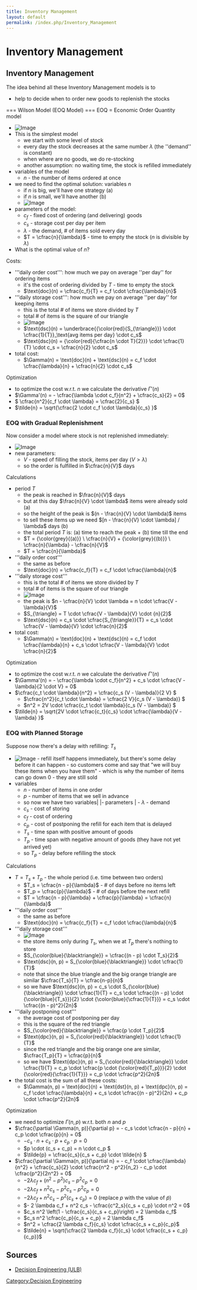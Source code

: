 ```yaml
---
title: Inventory Management
layout: default
permalink: /index.php/Inventory_Management
---
```


# Inventory Management

## Inventory Management
The idea behind all these Inventory Management models is to 
- help to decide when to order new goods to replenish the stocks 


=== Wilson Model (EOQ Model) === 
EOQ = Economic Order Quantity model
- <img src="https://raw.github.com/alexeygrigorev/wiki-figures/master/ulb/de/im/em-basic-eoq.png" alt="Image">
- This is the simplest model
  - we start with some level of stock
  - every day the stock decreases at the same number $\lambda$ (the ''demand'' is constant)
  - when where are no goods, we do re-stocking
  - another assumption: no waiting time, the stock is refilled immediately 
- variables of the model
  - $n$ - the number of items ordered at once 
- we need to find the optimal solution: variables $n$
  - if $n$ is big, we'll have one strategy (a)
  - if $n$ is small, we'll have another (b)
  - <img src="https://raw.github.com/alexeygrigorev/wiki-figures/master/ulb/de/im/em-basic-eoq-var.png" alt="Image">
- parameters of the model:
  - $c_f$ - fixed cost of ordering (and delivering) goods 
  - $c_s$ - storage cost per day per item 
  - $\lambda$ - the demand, # of items sold every day
  - $T = \cfrac{n}{\lambda}$ - time to empty the stock ($n$ is divisible by $\lambda$)
- What is the optimal value of $n$? 


Costs:
- '''daily order cost''': how much we pay on average ''per day'' for ordering items
  - it's the cost of ordering divided by $T$ - time to empty the stock
  - $\text{doc}(n) = \cfrac{c_f}{T} = c_f \cdot \cfrac{\lambda}{n}$
- '''daily storage cost''': how much we pay on average ''per day'' for keeping items
  - this is the total # of items we store divided by $T$
  - total # of items is the square of our triangle 
  - <img src="https://raw.github.com/alexeygrigorev/wiki-figures/master/ulb/de/im/em-basic-eoq-dailycos.png" alt="Image">
  - $\text{dsc}(n) = \underbrace{{\color{red}{S_{\triangle}}} \cdot \cfrac{1}{T}}_\text{avg items per day} \cdot c_s$
  - $\text{dsc}(n) = {\color{red}{\cfrac{n \cdot T}{2}}} \cdot \cfrac{1}{T} \cdot c_s = \cfrac{n}{2} \cdot c_s$
- total cost:
  - $\Gamma(n) = \text{doc}(n) + \text{dsc}(n) = c_f \cdot \cfrac{\lambda}{n} + \cfrac{n}{2} \cdot c_s$


Optimization 
- to optimize the cost w.r.t. $n$ we calculate the derivative $\Gamma'(n)$
- $\Gamma'(n) = - \cfrac{\lambda \cdot c_f}{n^2} + \cfrac{c_s}{2} = 0$
- $ \cfrac{n^2}{c_f \cdot \lambda} = \cfrac{2}{c_s} $
- $\tilde{n} = \sqrt{\cfrac{2 \cdot c_f \cdot \lambda}{c_s} }$



### EOQ with Gradual Replenishment
Now consider a model where stock is not replenished immediately:
- <img src="https://raw.github.com/alexeygrigorev/wiki-figures/master/ulb/de/im/em-grad.png" alt="Image">
- new parameters:
  - $V$ - speed of filling the stock, items per day ($V > \lambda$)
  - so the order is fulfilled in $\cfrac{n}{V}$ days

Calculations
- period $T$
  - the peak is reached in $\frac{n}{V}$ days
  - but at this day $\frac{n}{V} \cdot \lambda$ items were already sold (a)
  - so the height of the peak is $(n - \frac{n}{V} \cdot \lambda)$ items 
  - to sell these items up we need $[n - \frac{n}{V} \cdot \lambda] / \lambda$ days (b)
  - the total period $T$ is: (a) time to reach the peak + (b) time till the end
  - $T = {\color{grey}{(a)}} \ \cfrac{n}{V} +  {\color{grey}{(b)}} \  \cfrac{n}{\lambda} - \cfrac{n}{V}$
  - $T = \cfrac{n}{\lambda}$
- '''daily order cost'''
  - the same as before
  - $\text{doc}(n) = \cfrac{c_f}{T} = c_f \cdot \cfrac{\lambda}{n}$
- '''daily storage cost'''
  - this is the total # of items we store divided by $T$
  - total # of items is the square of our triangle 
  - <img src="https://raw.github.com/alexeygrigorev/wiki-figures/master/ulb/de/im/em-basic-stcost.png" alt="Image">
  - the peak is $n - \cfrac{n}{V} \cdot \lambda = n \cdot \cfrac{V - \lambda}{V}$
  - $S_{\triangle} = T \cdot \cfrac{V - \lambda}{V} \cdot {n}{2}$
  - $\text{dsc}(n) = c_s \cdot \cfrac{S_{\triangle}}{T} = c_s \cdot \cfrac{V - \lambda}{V} \cdot \cfrac{n}{2}$
- total cost:
  - $\Gamma(n) = \text{doc}(n) + \text{dsc}(n) = c_f \cdot \cfrac{\lambda}{n} + c_s \cdot \cfrac{V - \lambda}{V} \cdot \cfrac{n}{2}$


Optimization
- to optimize the cost w.r.t. $n$ we calculate the derivative $\Gamma'(n)$
- $\Gamma'(n) = - \cfrac{\lambda \cdot c_f}{n^2} + c_s \cdot \cfrac{V - \lambda}{2 \cdot V} = 0$
- $\cfrac{c_t \cdot \lambda}{n^2} = \cfrac{c_s (V - \lambda)}{2 V} $
  - $\cfrac{n^2}{c_t \cdot \lambda} = \cfrac{2 V}{c_s (V - \lambda)} $
  - $n^2 = 2V \cdot \cfrac{c_t \cdot \lambda}{c_s (V - \lambda)} $
- $\tilde{n} = \sqrt{2V \cdot \cfrac{c_t}{c_s} \cdot \cfrac{\lambda}{V - \lambda} }$


### EOQ with Planned Storage
Suppose now there's a delay with refilling: $T_s$
- <img src="https://raw.github.com/alexeygrigorev/wiki-figures/master/ulb/de/im/em-plst.png" alt="Image">
  - refill itself happens immediately, but there's some delay before it can happen 
  - so customers come and say that "we will buy these items when you have them" 
  - which is why the number of items can go down 0 - they are still sold
- variables
  - $n$ - number of items in one order
  - $p$ - number of items that we sell in advance 
  - so now we have two variables|   |- parameters  |  - $\lambda$ - demand
  - $c_s$ - cost of storing
  - $c_f$ - cost of ordering
  - $c_p$ - cost of postponing the refill for each item that is delayed
  - $T_s$ - time span with positive amount of goods
  - $T_p$ - time span with negative amount of goods (they have not yet arrived yet)
  - so $T_p$ - delay before refilling the stock


Calculations 
- $T = T_s + T_p$ - the whole period (i.e. time between two orders)
  - $T_s = \cfrac{n - p}{\lambda}$ - # of days before no items left
  - $T_p = \cfrac{p}{\lambda}$ - # of days before the next refill
  - $T = \cfrac{n - p}{\lambda} + \cfrac{p}{\lambda} = \cfrac{n}{\lambda}$
- '''daily order cost'''
  - the same as before
  - $\text{doc}(n) = \cfrac{c_f}{T} = c_f \cdot \cfrac{\lambda}{n}$
- '''daily storage cost'''
  - <img src="https://raw.github.com/alexeygrigorev/wiki-figures/master/ulb/de/im/em-plst-sim-triangles.png" alt="Image">
  - the store items only during $T_s$, when we at $T_p$ there's nothing to store
  - $S_{\color{blue}{\blacktriangle}} = \cfrac{(n - p) \cdot T_s}{2}$ 
  - $\text{dsc}(n, p) = S_{\color{blue}{\blacktriangle}} \cdot \cfrac{1}{T}$
  - note that since the blue triangle and the big orange triangle are similar $\cfrac{T_s}{T} = \cfrac{n-p}{n}$
  - so we have $\text{dsc}(n, p) = c_s \cdot S_{\color{blue}{\blacktriangle}} \cdot \cfrac{1}{T} = c_s \cdot \cfrac{(n - p) \cdot {\color{blue}{T_s}}}{2} \cdot {\color{blue}{\cfrac{1}{T}}} = c_s \cdot \cfrac{(n - p)^2}{2n}$
- '''daily postponing cost'''
  - the average cost of postponing per day 
  - this is the square of the red triangle
  - $S_{\color{red}{\blacktriangle}} = \cfrac{p \cdot T_p}{2}$
  - $\text{dpc}(n, p) = S_{\color{red}{\blacktriangle}} \cdot \cfrac{1}{T}$
  - since the red triangle and the big orange one are similar, $\cfrac{T_p}{T} = \cfrac{p}{n}$
  - so we have $\text{dpc}(n, p) = S_{\color{red}{\blacktriangle}} \cdot \cfrac{1}{T} = c_p \cdot \cfrac{p \cdot {\color{red}{T_p}}}{2} \cdot {\color{red}{\cfrac{1}{T}}} = c_p \cdot \cfrac{p^2}{2n}$
- the total cost is the sum of all these costs:
  - $\Gamma(n, p) = \text{doc}(n) + \text{dst}(n, p) + \text{dpc}(n, p) = c_f \cdot \cfrac{\lambda}{n} + c_s \cdot \cfrac{(n - p)^2}{2n} + c_p \cdot \cfrac{p^2}{2n}$


Optimization 
- we need to optimize $\Gamma(n, p)$ w.r.t. both $n$ and $p$
- $\cfrac{\partial \Gamma(n, p)}{\partial p} = - c_s \cdot \cfrac{n - p}{n} + c_p \cdot \cfrac{p}{n} = 0$
  - $-c_s \cdot n + c_s \cdot p + c_p \cdot p = 0$
  - $p \cdot (c_s + c_p) = n \cdot c_p $
  - $\tilde{p} = \cfrac{c_s}{c_s + c_p} \cdot \tilde{n} $
- $\cfrac{\partial \Gamma(n, p)}{\partial n} = - c_f \cdot \cfrac{\lambda}{n^2} + \cfrac{c_s}{2} \cdot \cfrac{n^2 - p^2}{n_2} - c_p \cdot \cfrac{p^2}{2n^2} = 0$
  - $- 2 \lambda c_f + (n^2 - p^2) c_s - p^2 c_p = 0$
  - $- 2 \lambda c_f + n^2 c_s - p^2 c_s - p^2 c_p = 0$
  - $- 2 \lambda c_f + n^2 c_s - p^2 (c_s + c_p) = 0$ (replace $p$ with the value of $\tilde{p}$)
  - $- 2 \lambda c_f + n^2 c_s - \cfrac{c^2_s}{c_s + c_p} \cdot n^2 = 0$
  - $c_s n^2 \left(1 - \cfrac{c_s}{c_s + c_p}\right) = 2 \lambda c_f$
  - $c_s n^2 \cfrac{c_p}{c_s + c_p} = 2 \lambda c_f$
  - $n^2 = \cfrac{2 \lambda c_f}{c_s} \cdot  \cfrac{c_s + c_p}{c_p}$
  - $\tilde{n} = \sqrt{\cfrac{2 \lambda c_f}{c_s} \cdot  \cfrac{c_s + c_p}{c_p}}$



## Sources
- [Decision Engineering (ULB)](Decision_Engineering_(ULB))

[Category:Decision Engineering](Category_Decision_Engineering)